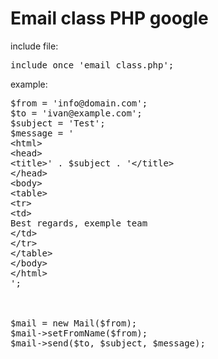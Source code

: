 # Email class PHP google

include file:
<pre>
include_once 'email_class.php';
</pre>

example:

<pre>
$from = 'info@domain.com';
$to = 'ivan@example.com';
$subject = 'Test';
$message = '
&lt;html&gt;
&lt;head&gt;
&lt;title&gt;' . $subject . '&lt;/title&gt;
&lt;/head&gt;
&lt;body&gt;
&lt;table&gt;
&lt;tr&gt;
&lt;td&gt;
Best regards, exemple team
&lt;/td&gt;
&lt;/tr&gt;
&lt;/table&gt;     
&lt;/body&gt;
&lt;/html&gt;     
';
      
      

$mail = new Mail($from);
$mail->setFromName($from);
$mail->send($to, $subject, $message);
</pre>


